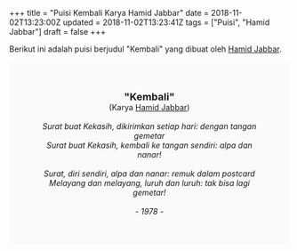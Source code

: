 +++
title = "Puisi Kembali Karya Hamid Jabbar"
date = 2018-11-02T13:23:00Z
updated = 2018-11-02T13:23:41Z
tags = ["Puisi", "Hamid Jabbar"]
draft = false
+++

<div dir="ltr" style="text-align: left;" trbidi="on"><div dir="ltr" style="text-align: left;" trbidi="on"><div style="text-align: justify;">Berikut ini adalah puisi berjudul "Kembali" yang dibuat oleh <a href="https://ensiklopedia.kemdikbud.go.id/sastra/artikel/Hamid_Jabbar" target="_blank">Hamid Jabbar</a>. </div><br /><div style="background: #FAFAFA; font-size: 14px; height: auto; margin: 0 auto; padding: 50px; text-align: center; width: auto;"><span style="font-size: 18px;"><b>"Kembali"</b></span><br />(Karya <a href="https://www.sekata.web.id/tags/hamid-jabbar" target="_blank">Hamid Jabbar</a>)<br /><br /><i>Surat buat Kekasih, dikirimkan setiap hari: dengan tangan gemetar</i><br /><i>Surat buat Kekasih, kembali ke tangan sendiri: alpa dan nanar!</i><br /><br /><i>Surat, diri sendiri, alpa dan nanar: remuk dalam postcard</i><br /><i>Melayang dan melayang, luruh dan luruh: tak bisa lagi gemetar!</i><br /><br /><i>- 1978 -</i></div></div></div>
